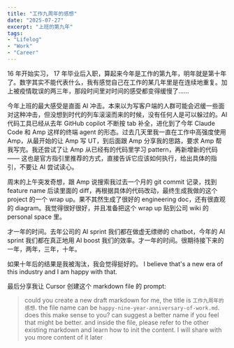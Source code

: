 ```yaml
---
title: "工作九周年的感想"
date: "2025-07-27"
excerpt: "上班的第九年"
tags: 
- "Lifelog"
- "Work"
- "Career"
---
```


16 年开始实习， 17 年毕业后入职，算起来今年是工作的第九年，明年就是第十年了。数字其实不能代表什么，我有感觉自己在工作的某几年里是在连续地重复。加上被疫情耽误的两三年，那段时间里对时间的感受都变得缓慢了……

今年上班的最大感受是直面 AI 冲击。本来以为写客户端的人群可能会迟缓一些面对这种冲击，但没想到时代的列车滚滚而来的时候，没有任何人是可以躲过的。AI 代码工具已经从去年 GitHub copilot 不断按 tab 补全，进化到了今年 Claude Code 和 Amp 这样的终端 agent 的形态。过去几天里我一直在工作中高强度使用 Amp，从最开始的让 Amp 写 UT，到后面跟 Amp 分享我的思路，要求 Amp 帮我写完。我还尝试了让 Amp 从已经有的代码里学习 pattern，再新增新的代码 —— 这也是官方指引里推荐的方式，直接告诉它应该如何执行，给出具体的指引，不要让 AI 尝试读心。

周末的上午突发奇想，跟 Amp 说搜索我过去一个月的 git commit 记录，找到 feature name 后读里面的 diff，再根据具体的代码改动，最终生成我做的这个 project 的一个 wrap up。果不其然生成了很好的 engineering doc，还有很直观的 diagram。我觉得很好很好，并且准备把这个 wrap up 贴到公司 wiki 的 personal space 里。

才一年的时间。去年公司的 AI sprint 我们都在做虚无缥缈的 chatbot，今年的 AI sprint 我们都在真正地用 AI boost 我们的效率。才一年的时间。很期待接下来的一年，两年，三年，十年。

如果十年后的结果是我被淘汰，我会觉得挺好的。 I believe that's a new era of this industry and I am happy with that.


最后分享我让 Cursor 创建这个 markdown file 的 prompt:

> could you create a new draft markdown for me, the title is `工作九周年的感想`. the file name can be `happy-nine-year-anniversary-of-work.md`. does this make sense to you? can suggest a better name if you feel that might be better. and inside the file, please refer to the other existing markdown and learn how to init the content. I will share with you more content of it later